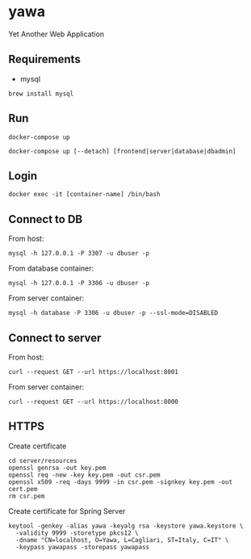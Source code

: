 # yawa
Yet Another Web Application

## Requirements
* mysql
```
brew install mysql
```

## Run
```
docker-compose up
```
```
docker-compose up [--detach] [frontend|server|database|dbadmin]
```

## Login
```
docker exec -it [container-name] /bin/bash
```

## Connect to DB
From host:
```
mysql -h 127.0.0.1 -P 3307 -u dbuser -p
```

From database container:
```
mysql -h 127.0.0.1 -P 3306 -u dbuser -p
```

From server container:
```
mysql -h database -P 3306 -u dbuser -p --ssl-mode=DISABLED
```

## Connect to server
From host:
```
curl --request GET --url https://localhost:8001
```

From server container:
```
curl --request GET --url https://localhost:8000
```

## HTTPS
Create certificate
```
cd server/resources
openssl genrsa -out key.pem
openssl req -new -key key.pem -out csr.pem
openssl x509 -req -days 9999 -in csr.pem -signkey key.pem -out cert.pem
rm csr.pem
```

Create certificate for Spring Server
```
keytool -genkey -alias yawa -keyalg rsa -keystore yawa.keystore \
  -validity 9999 -storetype pkcs12 \
  -dname "CN=localhost, O=Yawa, L=Cagliari, ST=Italy, C=IT" \
  -keypass yawapass -storepass yawapass
```